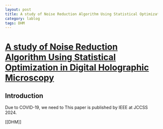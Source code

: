 ```yaml
---
layout: post
title: A study of Noise Reduction Algorithm Using Statistical Optimization in Digital Holographic Microscopy
category: lablog
tags: DHM
---
```

# [A study of Noise Reduction Algorithm Using Statistical Optimization in Digital Holographic Microscopy](https://ieeexplore.ieee.org/abstract/document/10613728/)

## Introduction
Due to COVID-19, we need to 
This paper is published by IEEE at JCCSS 2024.

[[DHM]]

